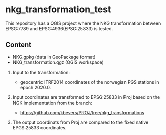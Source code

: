 # nkg_transformation_test

This repository has a QGIS project where the NKG transformation between EPSG:7789 and EPSG:4936(EPSG:25833) is tested.

## Content

- NKG.gpkg (data in GeoPackage format)
- NKG_transformation.qgz (QGIS workspace)

1. Input to the transformation:
    - geocentric ITRF2014 coordinates of the norwegian PGS stations in epoch 2020.0.
    
2. Input coordinates are transformed to EPSG:25833 in Proj based on the NGK implementation from the branch:
    - https://github.com/kbevers/PROJ/tree/nkg_transformations
    
3. The output coordinats from Proj are compared to the fixed native EPGS:25833 coordinates.     
